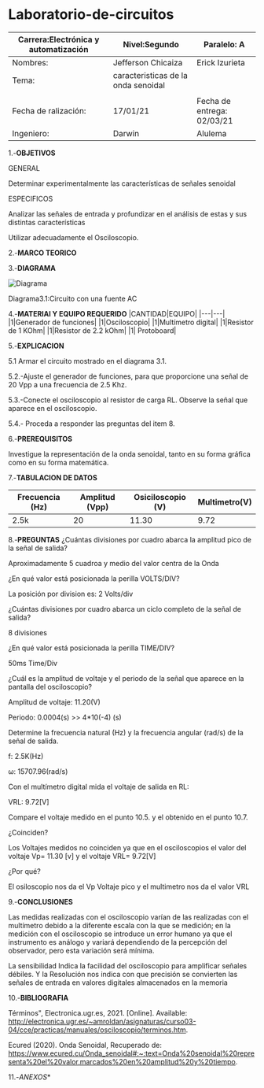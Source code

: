 # Laboratorio-de-circuitos
|Carrera:Electrónica y automatización|Nivel:Segundo|Paralelo: A|
|---|---|---|
|Nombres:|Jefferson Chicaiza| Erick Izurieta|
|Tema:|caracteristicas de la onda senoidal
| |
|Fecha de ralización:| 17/01/21|Fecha de entrega: 02/03/21|
|Ingeniero:| Darwin|Alulema |

1.-**OBJETIVOS**

GENERAL

Determinar experimentalmente las características de señales senoidal

ESPECIFICOS

Analizar las señales de entrada y profundizar en el análisis de estas y sus distintas características

Utilizar adecuadamente el Osciloscopio.

2.-**MARCO TEORICO**



3.-**DIAGRAMA**

![Diagrama](https://user-images.githubusercontent.com/75336529/109658818-027a8880-7b35-11eb-9ae6-578afa0177f8.png)

Diagrama3.1:Circuito con una fuente AC

4.-**MATERIAl Y EQUIPO REQUERIDO**
|CANTIDAD|EQUIPO|
|---|---|
|1|Generador de funciones|
|1|Osciloscopio|
|1|Multímetro digital|
|1|Resistor de 1 KOhm|
|1|Resistor de 2.2 kOhm|
|1| Protoboard|

5.-**EXPLICACION**

5.1 Armar el circuito mostrado en el diagrama 3.1.

5.2.-Ajuste el generador de funciones, para que proporcione una señal de 20 Vpp a una frecuencia de 2.5 Khz.

5.3.-Conecte el osciloscopio al resistor de carga RL. Observe la señal que aparece en el osciloscopio.

5.4.- Proceda a responder las preguntas del item 8.

6.-**PREREQUISITOS**

Investigue la representación de la onda senoidal, tanto en su forma gráfica como en su forma matemática.

7.-**TABULACION DE DATOS**

|Frecuencia (Hz)|Amplitud (Vpp)|Osiciloscopio (V)|Multimetro(V)|
|---|---|---|---|
|2.5k|20|11.30|9.72|

8.-**PREGUNTAS**
¿Cuántas divisiones por cuadro abarca la amplitud pico de la señal de salida?

Aproximadamente 5 cuadroa y medio del valor centra de la Onda

¿En qué valor está posicionada la perilla VOLTS/DIV?

La posición por division es: 2 Volts/div

¿Cuántas divisiones por cuadro abarca un ciclo completo de la señal de salida?

8 divisiones

¿En qué valor está posicionada la perilla TIME/DIV?

50ms Time/Div

¿Cuál es la amplitud de voltaje y el periodo de la señal que aparece en la pantalla del osciloscopio?

Amplitud de voltaje: 11.20(V)

Periodo: 0.0004(s) >> 4*10(-4) (s)

Determine la frecuencia natural (Hz) y la frecuencia angular (rad/s) de la señal de salida.

f: 2.5K(Hz)

ω: 15707.96(rad/s)

Con el multímetro digital mida el voltaje de salida en RL:

VRL: 9.72[V]

Compare el voltaje medido en el punto 10.5. y el obtenido en el punto 10.7.

¿Coinciden?

Los Voltajes medidos no coinciden ya que en el osciloscopios el valor del voltaje Vp= 11.30 [v] y el voltaje VRL= 9.72[V]

¿Por qué?

El osiloscopio nos da el Vp Voltaje pico y el multimetro nos da el valor VRL

9.-**CONCLUSIONES**

Las medidas realizadas con el osciloscopio varían de las realizadas con el multímetro debido a la diferente escala con la que se medición; en la medición con el osciloscopio se introduce un error humano ya que el instrumento es análogo y variará dependiendo de la percepción del observador, pero esta variación será mínima.

La sensibilidad Indica la facilidad del osciloscopio para amplificar señales débiles. Y la Resolución nos indica con que precisión se convierten las señales de entrada en valores digitales almacenados en la memoria

10.-**BIBLIOGRAFIA**

Términos", Electronica.ugr.es, 2021. [Online]. Available: http://electronica.ugr.es/~amroldan/asignaturas/curso03-04/cce/practicas/manuales/osciloscopio/terminos.htm. 

Ecured (2020). Onda Senoidal, Recuperado de: https://www.ecured.cu/Onda_senoidal#:~:text=Onda%20senoidal%20representa%20el%20valor,marcados%20en%20amplitud%20y%20tiempo.

11.-*ANEXOS**
